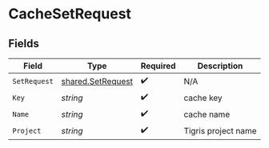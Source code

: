# CacheSetRequest


## Fields

| Field                                                         | Type                                                          | Required                                                      | Description                                                   |
| ------------------------------------------------------------- | ------------------------------------------------------------- | ------------------------------------------------------------- | ------------------------------------------------------------- |
| `SetRequest`                                                  | [shared.SetRequest](../../../pkg/models/shared/setrequest.md) | :heavy_check_mark:                                            | N/A                                                           |
| `Key`                                                         | *string*                                                      | :heavy_check_mark:                                            | cache key                                                     |
| `Name`                                                        | *string*                                                      | :heavy_check_mark:                                            | cache name                                                    |
| `Project`                                                     | *string*                                                      | :heavy_check_mark:                                            | Tigris project name                                           |